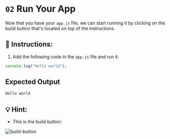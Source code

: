 # `02` Run Your App

Now that you have your `app.js` file, we can start running it by clicking on the build button that's located on top of the instructions.

## 📝 Instructions:

1. Add the following code in the `app.js` file and run it.

```js
console.log("Hello world");
```

## Expected Output

```javascript
Hello world
```

## 💡 Hint:

+ This is the build button:

![build-button](https://github.com/breatheco-de/excuse-generator-javascript-cli/blob/main/.learn/assets/build.png?raw=true)